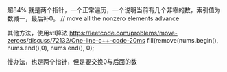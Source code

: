 超84%
就是两个指针，一个正常遍历，一个说明当前有几个非零的数，索引值为数减一，最后补0。
// move all the nonzero elements advance

其他方法，使用stl算法
https://leetcode.com/problems/move-zeroes/discuss/72132/One-line-c++-code-20ms
fill(remove(nums.begin(), nums.end(),0), nums.end(), 0);

慢办法，也是两个指针，但是要交换0与后面的数



